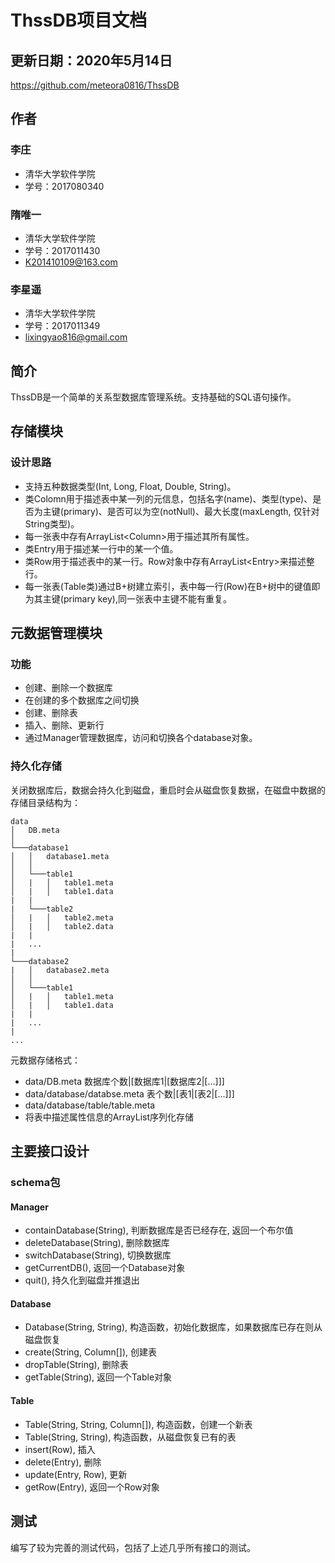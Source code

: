 # ThssDB项目文档

## 更新日期：2020年5月14日

<https://github.com/meteora0816/ThssDB>

## 作者

### 李庄

- 清华大学软件学院
- 学号：2017080340
  
### 隋唯一

- 清华大学软件学院
- 学号：2017011430
- <K201410109@163.com>
  
### 李星遥

- 清华大学软件学院
- 学号：2017011349
- <lixingyao816@gmail.com>

## 简介

ThssDB是一个简单的关系型数据库管理系统。支持基础的SQL语句操作。

## 存储模块

### 设计思路

- 支持五种数据类型(Int, Long, Float, Double, String)。
- 类Colomn用于描述表中某一列的元信息，包括名字(name)、类型(type)、是否为主键(primary)、是否可以为空(notNull)、最大长度(maxLength, 仅针对String类型)。
- 每一张表中存有ArrayList\<Column\>用于描述其所有属性。
- 类Entry用于描述某一行中的某一个值。
- 类Row用于描述表中的某一行。Row对象中存有ArrayList\<Entry\>来描述整行。
- 每一张表(Table类)通过B+树建立索引，表中每一行(Row)在B+树中的键值即为其主键(primary key),同一张表中主键不能有重复。

## 元数据管理模块

### 功能

- 创建、删除一个数据库
- 在创建的多个数据库之间切换
- 创建、删除表
- 插入、删除、更新行
- 通过Manager管理数据库，访问和切换各个database对象。

### 持久化存储

关闭数据库后，数据会持久化到磁盘，重启时会从磁盘恢复数据，在磁盘中数据的存储目录结构为：
```
data
│   DB.meta
│
└───database1
│   │   database1.meta
│   │
│   └───table1
│   |   │   table1.meta
│   |   │   table1.data
|   |
|   └───table2
│   |   │   table2.meta
│   |   │   table2.data
|   |
|   ...
|
└───database2
|   │   database2.meta
│   │
│   └───table1
│   |   │   table1.meta
│   |   │   table1.data
|   |
|   ...
|
...
```
元数据存储格式：
- data/DB.meta
  数据库个数|[数据库1|[数据库2|[...]]]
- data/database/databse.meta
  表个数|[表1|[表2|[...]]]
- data/database/table/table.meta
- 将表中描述属性信息的ArrayList<Column>序列化存储

## 主要接口设计

### schema包
#### Manager
- containDatabase(String), 判断数据库是否已经存在, 返回一个布尔值
- deleteDatabase(String), 删除数据库
- switchDatabase(String), 切换数据库
- getCurrentDB(), 返回一个Database对象
- quit(), 持久化到磁盘并推退出
#### Database
- Database(String, String), 构造函数，初始化数据库，如果数据库已存在则从磁盘恢复
- create(String, Column[]), 创建表
- dropTable(String), 删除表
- getTable(String), 返回一个Table对象
#### Table
- Table(String, String, Column[]), 构造函数，创建一个新表
- Table(String, String), 构造函数，从磁盘恢复已有的表
- insert(Row), 插入
- delete(Entry), 删除
- update(Entry, Row), 更新
- getRow(Entry), 返回一个Row对象

## 测试

编写了较为完善的测试代码，包括了上述几乎所有接口的测试。